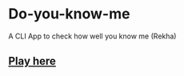 # Do-you-know-me
A CLI App to check how well you know me (Rekha)
## [Play here](https://replit.com/@rekha25k/Do-you-know-me?embed=1&output=1#index.js)
